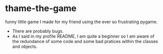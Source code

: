 # thame-the-game
 funny little game I made for my friend using the ever so frustrating pygame.
 
 - There are probably bugs.
 - As I said in my profile README, I am quite a beginner so I am aware of the redundance of some code and some bad pratices within the classes and objects.
